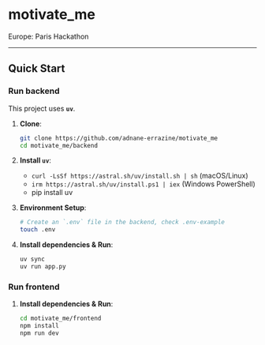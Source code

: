 # motivate_me
Europe: Paris Hackathon

---

## Quick Start

### Run backend
This project uses **`uv`**.

1.  **Clone**:
    ```bash
    git clone https://github.com/adnane-errazine/motivate_me
    cd motivate_me/backend
    ```

2.  **Install `uv`**:
    * `curl -LsSf https://astral.sh/uv/install.sh | sh` (macOS/Linux)
    * `irm https://astral.sh/uv/install.ps1 | iex` (Windows PowerShell)
    * pip install uv

3.  **Environment Setup**:
    ```bash
    # Create an `.env` file in the backend, check .env-example
    touch .env
    ```

5.  **Install dependencies & Run**:
    ```bash
    uv sync
    uv run app.py
    ```

### Run frontend

1.  **Install dependencies & Run**:
    ```bash
    cd motivate_me/frontend
    npm install
    npm run dev
    ```
